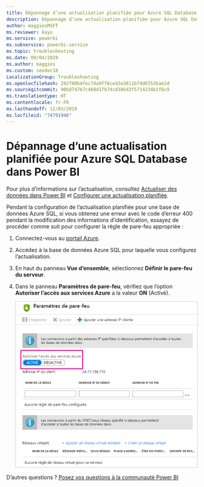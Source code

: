 ```yaml
---
title: Dépannage d’une actualisation planifiée pour Azure SQL Database
description: Dépannage d’une actualisation planifiée pour Azure SQL Database dans Power BI
author: maggiesMSFT
ms.reviewer: kayu
ms.service: powerbi
ms.subservice: powerbi-service
ms.topic: troubleshooting
ms.date: 09/04/2019
ms.author: maggies
ms.custom: seodec18
LocalizationGroup: Troubleshooting
ms.openlocfilehash: 292f80b4fec7da9ff6ce42e3611bf4d6353bae2d
ms.sourcegitcommit: 90bd747b7c460d17b74cd386d3f5714234b1f6c9
ms.translationtype: HT
ms.contentlocale: fr-FR
ms.lasthandoff: 12/03/2019
ms.locfileid: "74791946"
---
```

# <a name="troubleshooting-scheduled-refresh-for-azure-sql-databases-in-power-bi"></a>Dépannage d’une actualisation planifiée pour Azure SQL Database dans Power BI

Pour plus d’informations sur l’actualisation, consultez [Actualiser des données dans Power BI](refresh-data.md) et [Configurer une actualisation planifiée](refresh-scheduled-refresh.md).

Pendant la configuration de l’actualisation planifiée pour une base de données Azure SQL, si vous obtenez une erreur avec le code d’erreur 400 pendant la modification des informations d’identification, essayez de procéder comme suit pour configurer la règle de pare-feu appropriée :

1. Connectez-vous au [portail Azure](https://portal.azure.com).

1. Accédez à la base de données Azure SQL pour laquelle vous configurez l’actualisation.

1. En haut du panneau **Vue d’ensemble**, sélectionnez **Définir le pare-feu du serveur**.

1. Dans le panneau **Paramètres de pare-feu**, vérifiez que l’option **Autoriser l’accès aux services Azure** a la valeur **ON** (Activé).

    ![Services Azure autorisés](media/service-admin-troubleshooting-scheduled-refresh-azure-sql-databases/azurerefresh.png)  

D’autres questions ? [Posez vos questions à la communauté Power BI](https://community.powerbi.com/)
